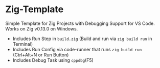 ﻿# Zig-Template

Simple Template for Zig Projects with Debugging Support for VS Code. Works on Zig v0.13.0 on Windows.

- Includes Run Step in ```build.zig``` (Build and run via ```zig build run``` in Terminal)
- Includes Run Config via code-runner that runs ```zig build run``` (Ctrl+Alt+N or Run Button)
- Includes Debug Task using ```cppdbg```(F5)

